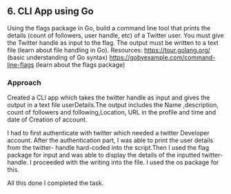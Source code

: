 ## 6. CLI App using Go
Using the flags package in Go, build a command line tool that prints the details (count of
followers, user handle, etc) of a Twitter user. You must give the Twitter handle as input to the
flag. The output must be written to a text file (learn about file handling in Go).
Resources:
https://tour.golang.org/ (basic understanding of Go syntax)
https://gobyexample.com/command-line-flags (learn about the flags package)

### Approach

Created a CLI app which takes the twitter handle as input and gives the output in a text file userDetails.The output includes the Name ,description, count of followers and following,Location, URL in the profile and time and date of Creation of account.

I had to first authenticate with twitter which needed a twitter Developer account. After the authentication part, I was able to print the user details from the twitter- handle hard-coded into the script.Then I used the flag package for input and was able to display the details of the inputted twitter-handle. I proceeded with the writing into the file. I used the os package for this.

All this done I completed the task.
